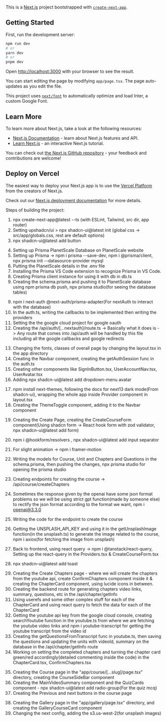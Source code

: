 This is a [Next.js](https://nextjs.org/) project bootstrapped with [`create-next-app`](https://github.com/vercel/next.js/tree/canary/packages/create-next-app).

## Getting Started

First, run the development server:

```bash
npm run dev
# or
yarn dev
# or
pnpm dev
```

Open [http://localhost:3000](http://localhost:3000) with your browser to see the result.

You can start editing the page by modifying `app/page.tsx`. The page auto-updates as you edit the file.

This project uses [`next/font`](https://nextjs.org/docs/basic-features/font-optimization) to automatically optimize and load Inter, a custom Google Font.

## Learn More

To learn more about Next.js, take a look at the following resources:

- [Next.js Documentation](https://nextjs.org/docs) - learn about Next.js features and API.
- [Learn Next.js](https://nextjs.org/learn) - an interactive Next.js tutorial.

You can check out [the Next.js GitHub repository](https://github.com/vercel/next.js/) - your feedback and contributions are welcome!

## Deploy on Vercel

The easiest way to deploy your Next.js app is to use the [Vercel Platform](https://vercel.com/new?utm_medium=default-template&filter=next.js&utm_source=create-next-app&utm_campaign=create-next-app-readme) from the creators of Next.js.

Check out our [Next.js deployment documentation](https://nextjs.org/docs/deployment) for more details.


Steps of building the project:
1. npx create-next-app@latest --ts (with ESLint, Tailwind, src dir, app router)
2. Setting upshadcn/ui > npx shadcn-ui@latest init (global css -> src/app/globals.css, rest are default options)
3. npx shadcn-ui@latest add button


<!-- Prisma & PlanetScale -->
4. Setting up Prisma PlanetScale Database on PlanetScale website
5. Setting up Prisma -> npm i prisma --save-dev, npm i @prisma/client, npx prisma init --datasource-provider mysql
6. Putting the PlanetScale details in the .env file
7. Installing the Prisma VS Code extension to recognize Prisma in VS Code. 
8. Creating Prisma client instance for using it with db in db.ts
8. Creating the schema.prisma and pushing it to PlanetScale database using npm prisma db push, npx prisma studio(for seeing the database tables)


<!-- NextAuth implementation -->
9. npm i next-auth @next-auth/prisma-adapter(For nextAuth to interact with the database)
10. In the auth.ts, writing the callbacks to be implemented then writing the providers
11. Setting the the google cloud project for google oauth
12. Creating the /api/auth/[...nextauth]/route.ts -> Basically what it does is -> Any route that comes into /api/auth will be handled by this file including all the google callbacks and google redirects


<!-- Navbar Designing -->
13. Changing the fonts, classes of overall page by changing the layout.tsx in the app directory
14. Creating the Navbar component, creating the getAuthSession func in the auth.ts
15. Creating other components like SignInButton.tsx, UserAccountNav.tsx, UserAvatar.tsx
16. Adding npx shadcn-ui@latest add dropdown-menu avatar


<!-- Working on Themes -->
17. npm install next-themes, following the docs for next13 dark mode(From shadcn-ui), wrapping the whole app inside Provider component in layout.tsx
18. Creating the ThemeToggle component, adding it to the Navbar component


<!-- Create Page -->
19. Creating the Create Page, creating the CreateCourseForm component(Using shadcn form -> React hook form with zod validator, npx shadcn-ui@latest add form)
20. npm i @hookform/resolvers , npx shadcn-ui@latest add input separator
21. For slight animation -> npm i framer-motion

22. Writing the models for Course, Unit and Chapters and Questions in the schema.prisma, then pushing the changes, npx prisma studio for opening the prisma studio
23. Creating endpoints for creating the course -> /api/course/createChapters
24. Sometimes the response given by the openai have some json format problems so we will be using strict gpt function(made by someone else) to rectify the json format according to the format we want, npm i openai@3.3.0
25. Writing the code for the endpoint to create the course
26. Getting the UNSPLASH_API_KEY and using it in the getUnsplashImage function(in the unsplash.ts) to generate the image related to the course, npm i axios(for fetching the image from unsplash)
27. Back to frontend, using react query -> npm i @tanstack/react-query, Setting up the react-query in the Providers.tsx & CreateCourseForm.tsx
28. npx shadcn-ui@latest add toast


<!-- Create Chapters Page -->
29. Creating the Create Chapters page - where we will create the chapters from the youtube api, create ConfirmChapters component inside it & creating the ChapterCard component, using lucide icons in between.
30. Creating the backend route for generating chapters video links, summary, questions, etc in the /api/chapter/getInfo
31. Using userefs and some other complex stuff for each of the ChapterCard and using react query to fetch the data for each of the ChapterCard
32. Getting the youtube api key from the google cloud console, creating searchYoutube function in the youtube.ts from where we are fetching the youtube video links and npm i youtube-transcript for getting the youtube transcript from the video id
33. Creating the getQuestionsFromTranscript func in youtube.ts, then saving the questions and updating the units with videoId, summary on the database in the /api/chapter/getInfo route
34. Working on setting the completed chapters and turning the chapter card green/red accordingly(detailed commenting inside the code) in the ChapterCard.tsx, ConfirmChapters.tsx


<!-- Course Page -->
35. Creating the Course page in the "app/course/[...slug]/page.tsx" directory, creating the CourseSideBar component
36. Creating the MainVideoSummary component and the QuizCards component - npx shadcn-ui@latest add radio-group(For the quiz mcq)
37. Creating the Previous and next buttons in the course page


<!-- Gallery Page -->
38. Creating the Gallery page in the "app/gallery/page.tsx" directory, and creating the GalleryCourseCard component
39. Changing the next config, adding the s3.us-west-2(for unsplash images)